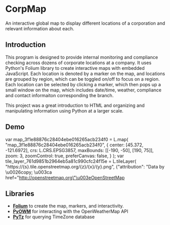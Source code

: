# CorpMap
An interactive global map to display different locations of a corporation and relevant information about each. 

## Introduction
This program is designed to provide internal monitoring and compliance checking across dozens of corporate locations at a company.
It uses Python's Folium library to create interactive maps with embedded JavaScript. Each location is denoted by a marker on the map,
and locations are grouped by region, which can be toggled on/off to focus on a region. 
Each location can be selected by clicking a marker, which then pops up a small window on the map, which includes
date/time, weather, compliance and contact informaiton corresponding the branch.

This project was a great introduction to HTML and organizing and manipulating information using Python at a larger scale.

## Demo
var map_3f1e88876c28404ebe016265acb234f0 = L.map( "map_3f1e88876c28404ebe016265acb234f0", { center: [45.372, -121.6972], crs: L.CRS.EPSG3857, maxBounds: [[-190, -50], [190, 75]], zoom: 3, zoomControl: true, preferCanvas: false, } ); var tile_layer_761d9851b2964eb5a81c990cfc24f15e = L.tileLayer( "https://{s}.tile.openstreetmap.org/{z}/{x}/{y}.png", {"attribution": "Data by \u0026copy; \u003ca href=\"http://openstreetmap.org\"\u003eOpenStreetMap

## Libraries
* [**Folium**](https://python-visualization.github.io/folium/) to create the map, markers, and interactivity.
* [**PyOWM**](https://pyowm.readthedocs.io/en/latest/) for interacting with the OpenWeatherMap API
* [**PyTz**](http://pytz.sourceforge.net/) for querying TimeZone database
